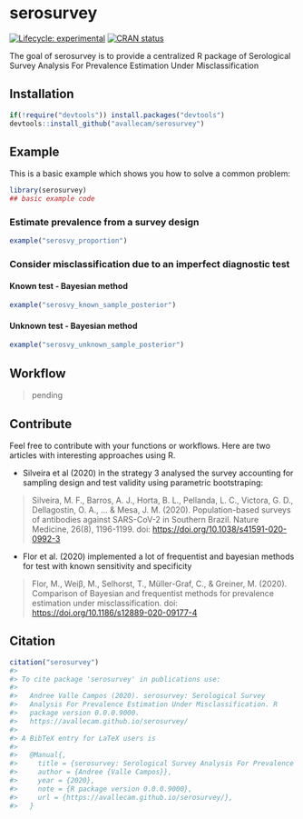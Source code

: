 
<!-- README.md is generated from README.Rmd. Please edit that file -->

# serosurvey

<!-- badges: start -->

[![Lifecycle:
experimental](https://img.shields.io/badge/lifecycle-experimental-orange.svg)](https://www.tidyverse.org/lifecycle/#experimental)
[![CRAN
status](https://www.r-pkg.org/badges/version/serosurvey)](https://cran.r-project.org/package=serosurvey)
<!-- badges: end -->

The goal of serosurvey is to provide a centralized R package of
Serological Survey Analysis For Prevalence Estimation Under
Misclassification

## Installation

<!-- You can install the released version of serosurvey from [CRAN](https://CRAN.R-project.org) with: -->

``` r
if(!require("devtools")) install.packages("devtools")
devtools::install_github("avallecam/serosurvey")
```

## Example

This is a basic example which shows you how to solve a common problem:

``` r
library(serosurvey)
## basic example code
```

### Estimate prevalence from a survey design

``` r
example("serosvy_proportion")
```

### Consider misclassification due to an imperfect diagnostic test

#### Known test - Bayesian method

``` r
example("serosvy_known_sample_posterior")
```

#### Unknown test - Bayesian method

``` r
example("serosvy_unknown_sample_posterior")
```

## Workflow

> pending

## Contribute

Feel free to contribute with your functions or workflows. Here are two
articles with interesting approaches using R.

  - Silveira et al (2020) in the strategy 3 analysed the survey
    accounting for sampling design and test validity using parametric
    bootstraping:

> Silveira, M. F., Barros, A. J., Horta, B. L., Pellanda, L. C.,
> Victora, G. D., Dellagostin, O. A., … & Mesa, J. M. (2020).
> Population-based surveys of antibodies against SARS-CoV-2 in Southern
> Brazil. Nature Medicine, 26(8), 1196-1199. doi:
> <https://doi.org/10.1038/s41591-020-0992-3>

  - Flor et al. (2020) implemented a lot of frequentist and bayesian
    methods for test with known sensitivity and specificity

> Flor, M., Weiβ, M., Selhorst, T., Müller-Graf, C., & Greiner, M.
> (2020). Comparison of Bayesian and frequentist methods for prevalence
> estimation under misclassification. doi:
> <https://doi.org/10.1186/s12889-020-09177-4>

## Citation

``` r
citation("serosurvey")
#> 
#> To cite package 'serosurvey' in publications use:
#> 
#>   Andree Valle Campos (2020). serosurvey: Serological Survey
#>   Analysis For Prevalence Estimation Under Misclassification. R
#>   package version 0.0.0.9000.
#>   https://avallecam.github.io/serosurvey/
#> 
#> A BibTeX entry for LaTeX users is
#> 
#>   @Manual{,
#>     title = {serosurvey: Serological Survey Analysis For Prevalence Estimation Under Misclassification},
#>     author = {Andree {Valle Campos}},
#>     year = {2020},
#>     note = {R package version 0.0.0.9000},
#>     url = {https://avallecam.github.io/serosurvey/},
#>   }
```
